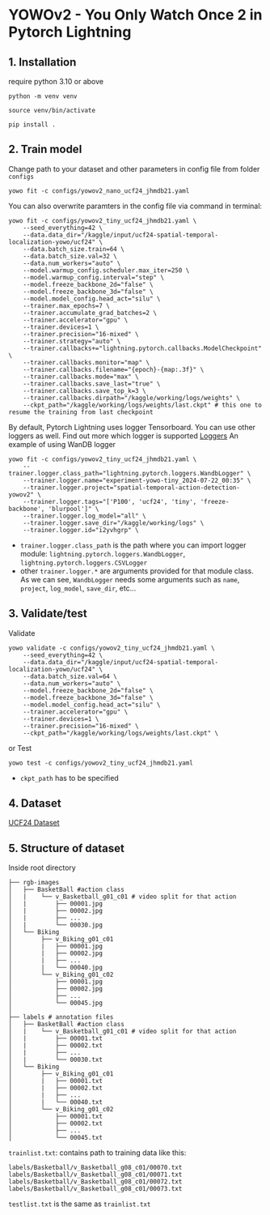 # YOWOv2 - You Only Watch Once 2 in Pytorch Lightning

## 1. Installation
require python 3.10 or above
```
python -m venv venv

source venv/bin/activate

pip install .
```

## 2. Train model
Change path to your dataset and other parameters in config file from folder `configs`

```
yowo fit -c configs/yowov2_nano_ucf24_jhmdb21.yaml
```

You can also overwrite paramters in the config file via command in terminal:
```
yowo fit -c configs/yowov2_tiny_ucf24_jhmdb21.yaml \
    --seed_everything=42 \
    --data.data_dir="/kaggle/input/ucf24-spatial-temporal-localization-yowo/ucf24" \
    --data.batch_size.train=64 \
    --data.batch_size.val=32 \
    --data.num_workers="auto" \
    --model.warmup_config.scheduler.max_iter=250 \
    --model.warmup_config.interval="step" \
    --model.freeze_backbone_2d="false" \
    --model.freeze_backbone_3d="false" \
    --model.model_config.head_act="silu" \
    --trainer.max_epochs=7 \
    --trainer.accumulate_grad_batches=2 \
    --trainer.accelerator="gpu" \
    --trainer.devices=1 \
    --trainer.precision="16-mixed" \
    --trainer.strategy="auto" \
    --trainer.callbacks+="lightning.pytorch.callbacks.ModelCheckpoint" \
    --trainer.callbacks.monitor="map" \
    --trainer.callbacks.filename="{epoch}-{map:.3f}" \
    --trainer.callbacks.mode="max" \
    --trainer.callbacks.save_last="true" \
    --trainer.callbacks.save_top_k=3 \
    --trainer.callbacks.dirpath="/kaggle/working/logs/weights" \
    --ckpt_path="/kaggle/working/logs/weights/last.ckpt" # this one to resume the training from last checkpoint
```
By default, Pytorch Lightning uses logger Tensorboard. You can use other loggers as well. Find out more which logger is supported [Loggers](https://lightning.ai/docs/pytorch/stable/extensions/logging.html)
An example of using WanDB logger
```
yowo fit -c configs/yowov2_tiny_ucf24_jhmdb21.yaml \
    --trainer.logger.class_path="lightning.pytorch.loggers.WandbLogger" \
    --trainer.logger.name="experiment-yowo-tiny_2024-07-22_00:35" \
    --trainer.logger.project="spatial-temporal-action-detection-yowov2" \
    --trainer.logger.tags="['P100', 'ucf24', 'tiny', 'freeze-backbone', 'blurpool']" \
    --trainer.logger.log_model="all" \
    --trainer.logger.save_dir="/kaggle/working/logs" \
    --trainer.logger.id="i2yvhgrp" \
```
- `trainer.logger.class_path` is the path where you can import logger module: `lightning.pytorch.loggers.WandbLogger`, `lightning.pytorch.loggers.CSVLogger`
- other `trainer.logger.*` are arguments provided for that module class. As we can see, `WandbLogger` needs some arguments such as `name`, `project`, `log_model`, `save_dir`, etc...

## 3. Validate/test
Validate
```
yowo validate -c configs/yowov2_tiny_ucf24_jhmdb21.yaml \
    --seed_everything=42 \
    --data.data_dir="/kaggle/input/ucf24-spatial-temporal-localization-yowo/ucf24" \
    --data.batch_size.val=64 \
    --data.num_workers="auto" \
    --model.freeze_backbone_2d="false" \
    --model.freeze_backbone_3d="false" \
    --model.model_config.head_act="silu" \
    --trainer.accelerator="gpu" \
    --trainer.devices=1 \
    --trainer.precision="16-mixed" \
    --ckpt_path="/kaggle/working/logs/weights/last.ckpt" \
```
or Test
```
yowo test -c configs/yowov2_tiny_ucf24_jhmdb21.yaml
```
- `ckpt_path` has to be specified

## 4. Dataset
[UCF24 Dataset](https://www.kaggle.com/datasets/vulamnguyen/ucf24-spatial-temporal-localization-yowo)

## 5. Structure of dataset
Inside root directory
```
├── rgb-images
│   ├── BasketBall #action class
│   |    └── v_Basketball_g01_c01 # video split for that action
│   |        ├── 00001.jpg
│   |        ├── 00002.jpg
│   |        ├── ...
│   |        └── 00030.jpg
│   └── Biking
│        ├── v_Biking_g01_c01
│        |   ├── 00001.jpg
│        |   ├── 00002.jpg
│        |   ├── ...
│        |   └── 00040.jpg
│        └── v_Biking_g01_c02
│            ├── 00001.jpg
│            ├── 00002.jpg
│            ├── ...
│            └── 00045.jpg
│
├── labels # annotation files
│   ├── BasketBall #action class
│   |    └── v_Basketball_g01_c01 # video split for that action
│   |        ├── 00001.txt
│   |        ├── 00002.txt
│   |        ├── ...
│   |        └── 00030.txt
│   └── Biking
│        ├── v_Biking_g01_c01
│        |   ├── 00001.txt
│        |   ├── 00002.txt
│        |   ├── ...
│        |   └── 00040.txt
│        └── v_Biking_g01_c02
│            ├── 00001.txt
│            ├── 00002.txt
│            ├── ...
│            └── 00045.txt
```
`trainlist.txt`: contains path to training data like this:
```
labels/Basketball/v_Basketball_g08_c01/00070.txt
labels/Basketball/v_Basketball_g08_c01/00071.txt
labels/Basketball/v_Basketball_g08_c01/00072.txt
labels/Basketball/v_Basketball_g08_c01/00073.txt
```
`testlist.txt` is the same as `trainlist.txt`